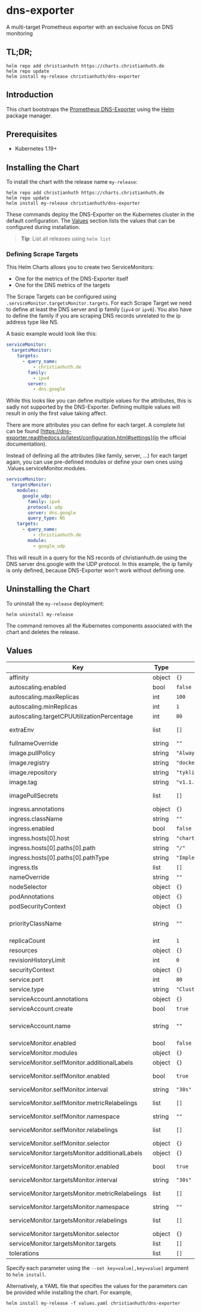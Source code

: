 # dns-exporter

A multi-target Prometheus exporter with an exclusive focus on DNS monitoring

## TL;DR;

```console
helm repo add christianhuth https://charts.christianhuth.de
helm repo update
helm install my-release christianhuth/dns-exporter
```

## Introduction

This chart bootstraps the [Prometheus DNS-Exporter](https://github.com/tykling/dns_exporter) using the [Helm](https://helm.sh) package manager.

## Prerequisites

- Kubernetes 1.19+

## Installing the Chart

To install the chart with the release name `my-release`:

```console
helm repo add christianhuth https://charts.christianhuth.de
helm repo update
helm install my-release christianhuth/dns-exporter
```

These commands deploy the DNS-Exporter on the Kubernetes cluster in the default configuration. The [Values](#values) section lists the values that can be configured during installation.

> **Tip**: List all releases using `helm list`

### Defining Scrape Targets

This Helm Charts allows you to create two ServiceMonitors:

- One for the metrics of the DNS-Exporter itself
- One for the DNS metrics of the targets

The Scrape Targets can be configured using `.serviceMonitor.targetsMonitor.targets`.
For each Scrape Target we need to define at least the DNS server and ip family (`ipv4` or `ipv6`).
You also have to define the family if you are scraping DNS records unrelated to the ip address type like NS.

A basic example would look like this:

```yaml
serviceMonitor:
  targetsMonitor:
    targets:
      - query_name:
          - christianhuth.de
        family:
          - ipv4
        server:
          - dns.google
```

While this looks like you can define multiple values for the attributes, this is sadly not supported by the DNS-Exporter.
Defining multiple values will result in only the first value taking affect.

There are more attributes you can define for each target.
A complete list can be found [https://dns-exporter.readthedocs.io/latest/configuration.html#settings](in the official documentation).

Instead of defining all the attributes (like family, server, ...) for each target again, you can use pre-defined modules or define your own ones using .Values.serviceMonitor.modules.

```yaml
serviceMonitor:
  targetsMonitor:
    modules:
      google_udp:
        family: ipv4
        protocol: udp
        server: dns.google
        query_type: NS
    targets:
      - query_name:
          - christianhuth.de
        module:
          - google_udp
```

This will result in a query for the NS records of christianhuth.de using the DNS server dns.google with the UDP protocol.
In this example, the ip family is only defined, because DNS-Exporter won't work without defining one.

## Uninstalling the Chart

To uninstall the `my-release` deployment:

```console
helm uninstall my-release
```

The command removes all the Kubernetes components associated with the chart and deletes the release.

## Values

| Key | Type | Default | Description |
|-----|------|---------|-------------|
| affinity | object | `{}` | Affinity settings for pod assignment |
| autoscaling.enabled | bool | `false` |  |
| autoscaling.maxReplicas | int | `100` |  |
| autoscaling.minReplicas | int | `1` |  |
| autoscaling.targetCPUUtilizationPercentage | int | `80` |  |
| extraEnv | list | `[]` | Additional environment variables that will be added to the deployment |
| fullnameOverride | string | `""` | String to fully override `"netcupscp-exporter.fullname"` |
| image.pullPolicy | string | `"Always"` | image pull policy |
| image.registry | string | `"docker.io"` | image registry |
| image.repository | string | `"tykling/dns_exporter"` | image repository |
| image.tag | string | `"v1.1.0"` | Overrides the image tag |
| imagePullSecrets | list | `[]` | If defined, uses a Secret to pull an image from a private Docker registry or repository. |
| ingress.annotations | object | `{}` |  |
| ingress.className | string | `""` |  |
| ingress.enabled | bool | `false` |  |
| ingress.hosts[0].host | string | `"chart-example.local"` |  |
| ingress.hosts[0].paths[0].path | string | `"/"` |  |
| ingress.hosts[0].paths[0].pathType | string | `"ImplementationSpecific"` |  |
| ingress.tls | list | `[]` |  |
| nameOverride | string | `""` | Provide a name in place of `netcupscp-exporter` |
| nodeSelector | object | `{}` | Node labels for pod assignment |
| podAnnotations | object | `{}` | Annotations to be added to pods |
| podSecurityContext | object | `{}` | pod-level security context |
| priorityClassName | string | `""` | Priority class name ref: https://kubernetes.io/docs/concepts/configuration/pod-priority-preemption/#priorityclass |
| replicaCount | int | `1` | Number of replicas |
| resources | object | `{}` | Resource limits and requests for the headwind pods. |
| revisionHistoryLimit | int | `0` | The number of old ReplicaSets to retain |
| securityContext | object | `{}` | container-level security context |
| service.port | int | `80` | Kubernetes port where service is exposed |
| service.type | string | `"ClusterIP"` | Kubernetes service type |
| serviceAccount.annotations | object | `{}` | Annotations to add to the service account |
| serviceAccount.create | bool | `true` | Specifies whether a service account should be created |
| serviceAccount.name | string | `""` | The name of the service account to use. If not set and create is true, a name is generated using the fullname template |
| serviceMonitor.enabled | bool | `false` | Enable a prometheus ServiceMonitor |
| serviceMonitor.modules | object | `{}` | Define modules that can be used inside your targets |
| serviceMonitor.selfMonitor.additionalLabels | object | `{}` | Prometheus ServiceMonitor labels |
| serviceMonitor.selfMonitor.enabled | bool | `true` | Enable a prometheus ServiceMonitor to monitor the DNS Exporter |
| serviceMonitor.selfMonitor.interval | string | `"30s"` | Prometheus ServiceMonitor interval |
| serviceMonitor.selfMonitor.metricRelabelings | list | `[]` | Prometheus [MetricRelabelConfigs] to apply to samples before ingestion |
| serviceMonitor.selfMonitor.namespace | string | `""` | Prometheus ServiceMonitor namespace |
| serviceMonitor.selfMonitor.relabelings | list | `[]` | Prometheus [RelabelConfigs] to apply to samples before scraping |
| serviceMonitor.selfMonitor.selector | object | `{}` | Prometheus ServiceMonitor selector |
| serviceMonitor.targetsMonitor.additionalLabels | object | `{}` | Prometheus ServiceMonitor labels |
| serviceMonitor.targetsMonitor.enabled | bool | `true` | Enable a prometheus ServiceMonitor to monitor the Targets of the DNS Exporter |
| serviceMonitor.targetsMonitor.interval | string | `"30s"` | Prometheus ServiceMonitor interval |
| serviceMonitor.targetsMonitor.metricRelabelings | list | `[]` | Prometheus [MetricRelabelConfigs] to apply to samples before ingestion |
| serviceMonitor.targetsMonitor.namespace | string | `""` | Prometheus ServiceMonitor namespace |
| serviceMonitor.targetsMonitor.relabelings | list | `[]` | Prometheus [RelabelConfigs] to apply to samples before scraping |
| serviceMonitor.targetsMonitor.selector | object | `{}` | Prometheus ServiceMonitor selector |
| serviceMonitor.targetsMonitor.targets | list | `[]` | Targets that should be scraped by the DNS-Exporter |
| tolerations | list | `[]` | Toleration labels for pod assignment |

Specify each parameter using the `--set key=value[,key=value]` argument to `helm install`.

Alternatively, a YAML file that specifies the values for the parameters can be provided while installing the chart. For example,

```console
helm install my-release -f values.yaml christianhuth/dns-exporter
```
